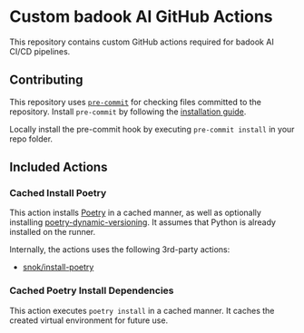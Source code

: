 # Custom badook AI GitHub Actions
This repository contains custom GitHub actions required for badook AI CI/CD pipelines.

## Contributing
This repository uses [`pre-commit`](https://pre-commit.com/) for checking files committed to the repository. Install `pre-commit` by following the [installation guide](https://pre-commit.com/#install).

Locally install the pre-commit hook by executing `pre-commit install` in your repo folder.

## Included Actions

### Cached Install Poetry
This action installs [Poetry](https://python-poetry.org/) in a cached manner, as well as optionally installing [poetry-dynamic-versioning](https://github.com/mtkennerly/poetry-dynamic-versioning). It assumes that Python is already installed on the runner.

Internally, the actions uses the following 3rd-party actions:
* [snok/install-poetry](https://github.com/snok/install-poetry)

### Cached Poetry Install Dependencies
This action executes `poetry install` in a cached manner. It caches the created virtual environment for future use.
